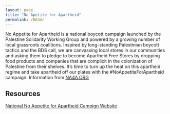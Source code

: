 ```yaml
---
layout: page
title: "No Apetite for Apartheid"
permalink: /NA4A/
---
```

No Appetite for Apartheid is a national boycott campaign launched by the Palestine Solidarity Working Group and powered by a growing number of local grassroots coalitions. Inspired by long-standing Palestinian boycott tactics and the BDS call, we are canvassing local stores in our communities and asking them to pledge to become Apartheid Free Stores by dropping food products and companies that are complicit in the colonization of Palestine from their shelves. It’s time to turn up the heat on this apartheid regime and take apartheid off our plates with the #NoAppetiteForApartheid campaign. Information from [NA4A.ORG](na4a.org)

## Resources

[National No Appetite for Apartheid Campign Website](na4a.org)


